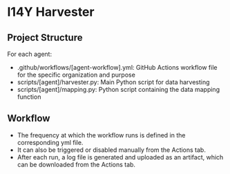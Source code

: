# I14Y Harvester

## Project Structure

For each agent:

- .github/workflows/[agent-workflow].yml: GitHub Actions workflow file for the specific organization and purpose
- scripts/[agent]/harvester.py: Main Python script for data harvesting
- scripts/[agent]/mapping.py: Python script containing the data mapping function

## Workflow

- The frequency at which the workflow runs is defined in the corresponding yml file.
- It can also be triggered or disabled manually from the Actions tab.
- After each run, a log file is generated and uploaded as an artifact, which can be downloaded from the Actions tab.


